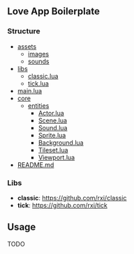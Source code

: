 ## Love App Boilerplate

### Structure
* [assets](./assets)
  * [images](./assets/images)
  * [sounds](./assets/sounds)
* [libs](./libs)
  * [classic.lua](./libs/classic.lua)
  * [tick.lua](./libs/tick.lua)
* [main.lua](./main.lua)
* [core](./core)
  * [entities](./core/entities)
    * [Actor.lua](./core/entities/Actor.lua)
    * [Scene.lua](./core/entities/Scene.lua)
    * [Sound.lua](./core/entities/Sound.lua)
    * [Sprite.lua](./core/entities/Sprite.lua)
    * [Background.lua](./core/entities/Background.lua)
    * [Tileset.lua](./core/entities/Tileset.lua)
    * [Viewport.lua](./core/entities/Viewport.lua)
* [README.md](./README.md)


### Libs
- **classic**: https://github.com/rxi/classic
- **tick**: https://github.com/rxi/tick

## Usage
TODO

